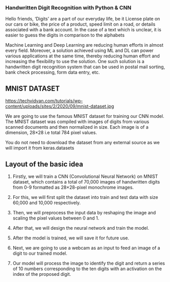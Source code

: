 ### Handwritten Digit Recognition with Python & CNN

Hello friends, ‘Digits’ are a part of our everyday life, be it License plate on our cars or bike, the price of a product, speed limit on a road, or details associated with a bank account. In the case of a text which is unclear, it is easier to guess the digits in comparison to the alphabets

Machine Learning and Deep Learning are reducing human efforts in almost every field. Moreover, a solution achieved using ML and DL can power various applications at the same time, thereby reducing human effort and increasing the flexibility to use the solution. One such solution is a handwritten digit recognition system that can be used in postal mail sorting, bank check processing, form data entry, etc.

## MNIST DATASET
https://techvidvan.com/tutorials/wp-content/uploads/sites/2/2020/09/mnist-dataset.jpg

We are going to use the famous MNIST dataset for training our CNN model. The MNIST dataset was compiled with images of digits from various scanned documents and then normalized in size. Each image is of a dimension, 28×28 i.e total 784 pixel values.

You do not need to download the dataset from any external source as we will import it from keras.datasets

## Layout of the basic idea
1) Firstly, we will train a CNN (Convolutional Neural Network) on MNIST dataset, which contains a total of 70,000 images of handwritten digits from 0-9 formatted as 28×28-pixel monochrome images.

2) For this, we will first split the dataset into train and test data with size 60,000 and 10,000 respectively.

3) Then, we will preprocess the input data by reshaping the image and scaling the pixel values between 0 and 1.

4) After that, we will design the neural network and train the model.

5) After the model is trained, we will save it for future use.

6) Next, we are going to use a webcam as an input to feed an image of a digit to our trained model.

7) Our model will process the image to identify the digit and return a series of 10 numbers corresponding to the ten digits with an activation on the index of the proposed digit.
